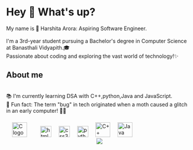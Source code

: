 <h1 align="left">Hey 👋 What's up?</h1>

<p align="left">My name is 🌟 Harshita Arora: Aspiring Software Engineer. <br><br>I'm a 3rd-year student pursuing a Bachelor's degree in Computer Science at Banasthali Vidyapith.🎓 
    <br>Passionate about coding and exploring the vast world of technology!✨</p>

<h2 align="left">About me</h2>

<p align="left"> <br>📚 I'm currently learning DSA with C++,python,Java and JavaScript. <br>🎲 Fun fact: The term "bug" in tech originated when a moth caused a glitch in an early computer! 🦋👾</p>



###



###


###

<div align="left">
 
  <img width="12" />
 <img src="https://cdn.jsdelivr.net/gh/devicons/devicon/icons/c/c-original.svg" height="40" alt="C logo" />
  <img width="12" />
  <img width="12" />
  <img src="https://cdn.jsdelivr.net/gh/devicons/devicon/icons/html5/html5-original.svg" height="30" alt="html5 logo"  />
  <img width="12" />
  <img src="https://cdn.jsdelivr.net/gh/devicons/devicon/icons/css3/css3-original.svg" height="30" alt="css3 logo"  />
  <img width="12" />
  <img src="https://cdn.jsdelivr.net/gh/devicons/devicon/icons/python/python-original.svg" height="30" alt="python logo"  />
  <img width="12" />
<img src="https://cdn.jsdelivr.net/gh/devicons/devicon/icons/cplusplus/cplusplus-original.svg" height="40" alt="C++ logo" />
  <img width="12" />
  <img src="https://cdn.jsdelivr.net/gh/devicons/devicon/icons/java/java-original.svg" height="40" alt="Java logo" />
</div>
</div>
<div align="center">
<img src="https://user-images.githubusercontent.com/74038190/221352975-94759904-aa4c-4032-a8ab-b546efb9c478.gif"/>
</div>

